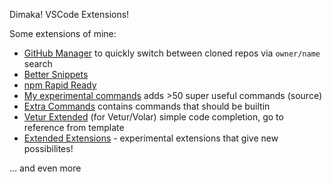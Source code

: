 Dimaka! VSCode Extensions!

Some extensions of mine:

- [GitHub Manager](https://github.com/zardoy/github-manager) to quickly switch between cloned repos via `owner/name` search
- [Better Snippets](https://github.com/zardoy/vscode-better-snippets)
- [npm Rapid Ready](https://github.com/zardoy/npm-the-fastest)
- [My experimental commands](https://github.com/zardoy/vscode-experiments) adds >50 super useful commands (source)
- [Extra Commands](https://github.com/zardoy/extra-commands) contains commands that should be builtin
- [Vetur Extended](https://github.com/zardoy/vetur-extended) (for Vetur/Volar) simple code completion, go to reference from template
- [Extended Extensions](https://github.com/zardoy/vscode-patches) - experimental extensions that give new possibilites!

... and even more
